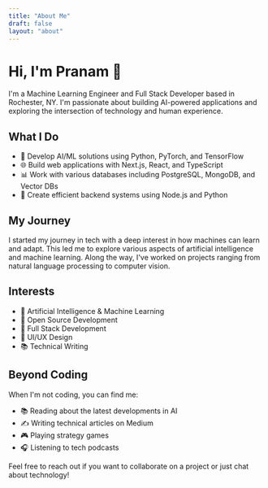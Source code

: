 ```yaml
---
title: "About Me"
draft: false
layout: "about"
---
```


# Hi, I'm Pranam 👋

I'm a Machine Learning Engineer and Full Stack Developer based in Rochester, NY. I'm passionate about building AI-powered applications and exploring the intersection of technology and human experience.

## What I Do

- 🤖 Develop AI/ML solutions using Python, PyTorch, and TensorFlow
- 🌐 Build web applications with Next.js, React, and TypeScript
- 📊 Work with various databases including PostgreSQL, MongoDB, and Vector DBs
- 🔧 Create efficient backend systems using Node.js and Python

## My Journey

I started my journey in tech with a deep interest in how machines can learn and adapt. This led me to explore various aspects of artificial intelligence and machine learning. Along the way, I've worked on projects ranging from natural language processing to computer vision.

## Interests

- 🧠 Artificial Intelligence & Machine Learning
- 🤝 Open Source Development
- 📱 Full Stack Development
- 🎨 UI/UX Design
- 📚 Technical Writing

## Beyond Coding

When I'm not coding, you can find me:
- 📚 Reading about the latest developments in AI
- ✍️ Writing technical articles on Medium
- 🎮 Playing strategy games
- 🎧 Listening to tech podcasts

Feel free to reach out if you want to collaborate on a project or just chat about technology! 